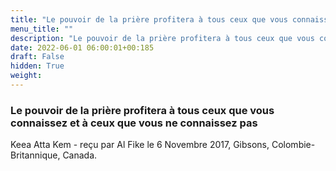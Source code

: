 ```yaml
---
title: "Le pouvoir de la prière profitera à tous ceux que vous connaissez et à ceux que vous ne connaissez pas"
menu_title: ""
description: "Le pouvoir de la prière profitera à tous ceux que vous connaissez et à ceux que vous ne connaissez pas"
date: 2022-06-01 06:00:01+00:185
draft: False
hidden: True
weight:
---
```

### Le pouvoir de la prière profitera à tous ceux que vous connaissez et à ceux que vous ne connaissez pas

Keea Atta Kem - reçu par Al Fike le 6 Novembre 2017, Gibsons, Colombie-Britannique, Canada.



